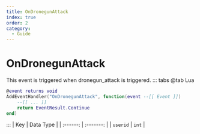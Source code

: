 ```yaml
---
title: OnDronegunAttack
index: true
order: 2
category:
  - Guide
---
```


# OnDronegunAttack
This event is triggered when dronegun_attack is triggered.
::: tabs
@tab Lua
```lua
@event returns void
AddEventHandler("OnDronegunAttack", function(event --[[ Event ]])
    --[[ ... ]]
    return EventResult.Continue
end)
```

:::
|    Key   | Data Type |
| :------: | :-------: |
| `userid` |   `int`   |
